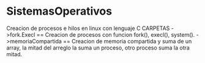 SistemasOperativos
==================

Creacion de procesos e hilos en linux con lenguaje C
CARPETAS
->fork.Execl == Creacion de procesos con funcion fork(), execl(), system().
->memoriaCompartida == Creacion de memoria compartida y suma de un array, la mitad 
del arreglo la suma un proceso, otro proceso suma la otra mitad.